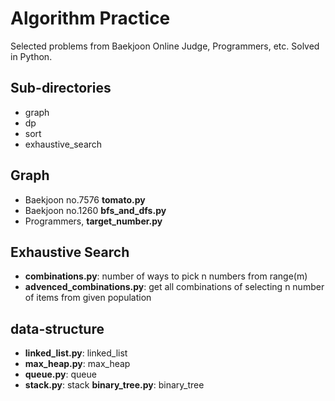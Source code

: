 # Algorithm Practice

Selected problems from Baekjoon Online Judge, Programmers, etc.
Solved in Python.

## Sub-directories

- graph
- dp
- sort
- exhaustive_search

## Graph

- Baekjoon no.7576 **tomato.py**
- Baekjoon no.1260 **bfs_and_dfs.py**
- Programmers, **target_number.py**

## Exhaustive Search

- **combinations.py**: number of ways to pick n numbers from range(m)
- **advenced_combinations.py**: get all combinations of selecting n number of items from given population


## data-structure
- **linked_list.py**: linked_list
- **max_heap.py**: max_heap
- **queue.py**: queue
- **stack.py**: stack
**binary_tree.py**: binary_tree
